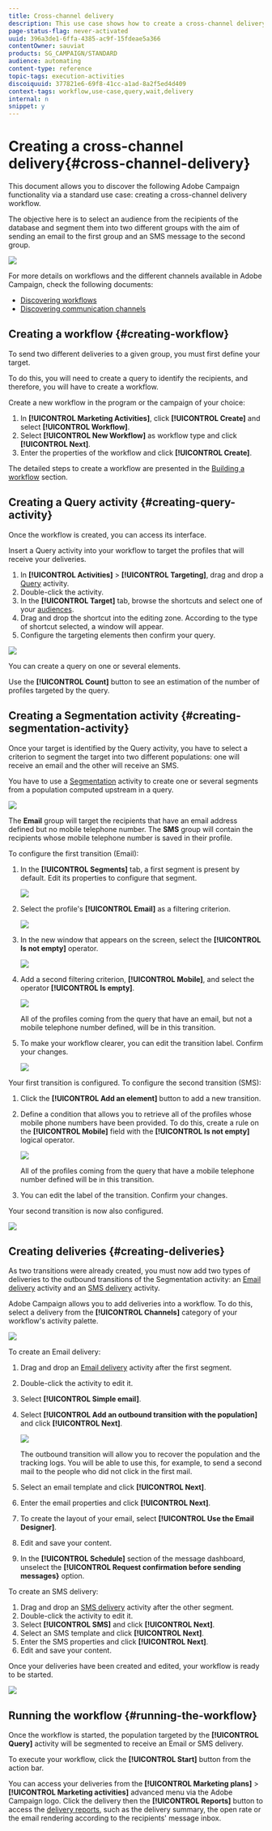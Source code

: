 ```yaml
---
title: Cross-channel delivery
description: This use case shows how to create a cross-channel delivery
page-status-flag: never-activated
uuid: 396a3de1-6ffa-4385-ac9f-15fdeae5a366
contentOwner: sauviat
products: SG_CAMPAIGN/STANDARD
audience: automating
content-type: reference
topic-tags: execution-activities
discoiquuid: 377821e6-69f8-41cc-a1ad-8a2f5ed4d409
context-tags: workflow,use-case,query,wait,delivery 
internal: n
snippet: y
---
```


# Creating a cross-channel delivery{#cross-channel-delivery}

This document allows you to discover the following Adobe Campaign functionality via a standard use case: creating a cross-channel delivery workflow.

The objective here is to select an audience from the recipients of the database and segment them into two different groups with the aim of sending an email to the first group and an SMS message to the second group.

![](assets/wkf_segment_overview.png)

For more details on workflows and the different channels available in Adobe Campaign, check the following documents:

* [Discovering workflows](../../automating/using/get-started-workflows.md)
* [Discovering communication channels](../../channels/using/get-started-communication-channels.md)

## Creating a workflow {#creating-workflow}

To send two different deliveries to a given group, you must first define your target.

To do this, you will need to create a query to identify the recipients, and therefore, you will have to create a workflow.

Create a new workflow in the program or the campaign of your choice:

1. In **[!UICONTROL Marketing Activities]**, click **[!UICONTROL Create]** and select **[!UICONTROL Workflow]**.
1. Select **[!UICONTROL New Workflow]** as workflow type and click **[!UICONTROL Next]**.
1. Enter the properties of the workflow and click **[!UICONTROL Create]**.

The detailed steps to create a workflow are presented in the [Building a workflow](../../automating/using/building-a-workflow.md) section.

## Creating a Query activity {#creating-query-activity}

Once the workflow is created, you can access its interface.

Insert a Query activity into your workflow to target the profiles that will receive your deliveries.

1. In **[!UICONTROL Activities]** > **[!UICONTROL Targeting]**, drag and drop a [Query](../../automating/query.md) activity.
1. Double-click the activity.
1. In the **[!UICONTROL Target]** tab, browse the shortcuts and select one of your [audiences](../../audiences/using/about-audiences.md).
1. Drag and drop the shortcut into the editing zone. According to the type of shortcut selected, a window will appear.
1. Configure the targeting elements then confirm your query.

![](assets/wkf_segment_query.png)

You can create a query on one or several elements.

Use the **[!UICONTROL Count]** button to see an estimation of the number of profiles targeted by the query.

## Creating a Segmentation activity {#creating-segmentation-activity}

Once your target is identified by the Query activity, you have to select a criterion to segment the target into two different populations: one will receive an email and the other will receive an SMS.

You have to use a [Segmentation](../../automating/segmentation.md) activity to create one or several segments from a population computed upstream in a query.

![](assets/wkf_segment_activity.png)

The **Email** group will target the recipients that have an email address defined but no mobile telephone number. The **SMS** group will contain the recipients whose mobile telephone number is saved in their profile.

To configure the first transition (Email):

1. In the **[!UICONTROL Segments]** tab, a first segment is present by default. Edit its properties to configure that segment.

    ![](assets/wkf_segment_properties.png)

1. Select the profile's **[!UICONTROL Email]** as a filtering criterion.

    ![](assets/wkf_segment_email.png)

1. In the new window that appears on the screen, select the **[!UICONTROL Is not empty]** operator.

    ![](assets/wkf_segment_email_not_empty.png)

1. Add a second filtering criterion, **[!UICONTROL Mobile]**, and select the operator **[!UICONTROL Is empty]**.

    ![](assets/wkf_segment_mobile_empty.png)

    All of the profiles coming from the query that have an email, but not a mobile telephone number defined, will be in this transition.

1. To make your workflow clearer, you can edit the transition label. Confirm your changes.

    ![](assets/wkf_segment_transition_label.png)

Your first transition is configured. To configure the second transition (SMS):

1. Click the **[!UICONTROL Add an element]** button to add a new transition.
1. Define a condition that allows you to retrieve all of the profiles whose mobile phone numbers have been provided. To do this, create a rule on the **[!UICONTROL Mobile]** field with the **[!UICONTROL Is not empty]** logical operator.

    ![](assets/wkf_segment_mobile_not_empty.png)

    All of the profiles coming from the query that have a mobile telephone number defined will be in this transition.

1. You can edit the label of the transition. Confirm your changes.

Your second transition is now also configured.

![](assets/wkf_segment_transitions.png)

## Creating deliveries {#creating-deliveries}

As two transitions were already created, you must now add two types of deliveries to the outbound transitions of the Segmentation activity: an [Email delivery](../../automating/email-delivery.md) activity and an [SMS delivery](../../automating/sms-delivert.md) activity.

Adobe Campaign allows you to add deliveries into a workflow. To do this, select a delivery from the **[!UICONTROL Channels]** category of your workflow's activity palette.

![](assets/wkf_segment_deliveries1.png)

To create an Email delivery:

1. Drag and drop an [Email delivery](../../automating/email-delivery.md) activity after the first segment.
1. Double-click the activity to edit it.
1. Select **[!UICONTROL Simple email]**.
1. Select **[!UICONTROL Add an outbound transition with the population]** and click **[!UICONTROL Next]**.

    ![](assets/wkf_segment_deliveries2.png)

    The outbound transition will allow you to recover the population and the tracking logs. You will be able to use this, for example, to send a second mail to the people who did not click in the first mail.

1. Select an email template and click **[!UICONTROL Next]**.
1. Enter the email properties and click **[!UICONTROL Next]**.
1. To create the layout of your email, select **[!UICONTROL Use the Email Designer]**.
1. Edit and save your content.
1. In the **[!UICONTROL Schedule]** section of the message dashboard, unselect the **[!UICONTROL Request confirmation before sending messages}** option.

To create an SMS delivery:

1. Drag and drop an [SMS delivery](../../automating/sms-delivery.md) activity after the other segment.
1. Double-click the activity to edit it.
1. Select **[!UICONTROL SMS]** and click **[!UICONTROL Next]**.
1. Select an SMS template and click **[!UICONTROL Next]**.
1. Enter the SMS properties and click **[!UICONTROL Next]**.
1. Edit and save your content.

Once your deliveries have been created and edited, your workflow is ready to be started.

![](assets/wkf_segment_deliveries.png)

## Running the workflow {#running-the-workflow}

Once the workflow is started, the population targeted by the **[!UICONTROL Query]** activity will be segmented to receive an Email or SMS delivery.

To execute your workflow, click the **[!UICONTROL Start]** button from the action bar.

You can access your deliveries from the **[!UICONTROL Marketing plans]** > **[!UICONTROL Marketing activities]** advanced menu via the Adobe Campaign logo. Click the delivery then the **[!UICONTROL Reports]** button to access the [delivery reports](../../reporting/using/about-dynamic-reports.md#accessing-dynamic-reports), such as the delivery summary, the open rate or the email rendering according to the recipients' message inbox.
